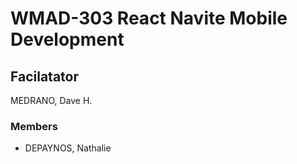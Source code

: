 # WMAD-303 React Navite Mobile Development

## Facilatator 
MEDRANO, Dave H.

### Members
- DEPAYNOS, Nathalie
